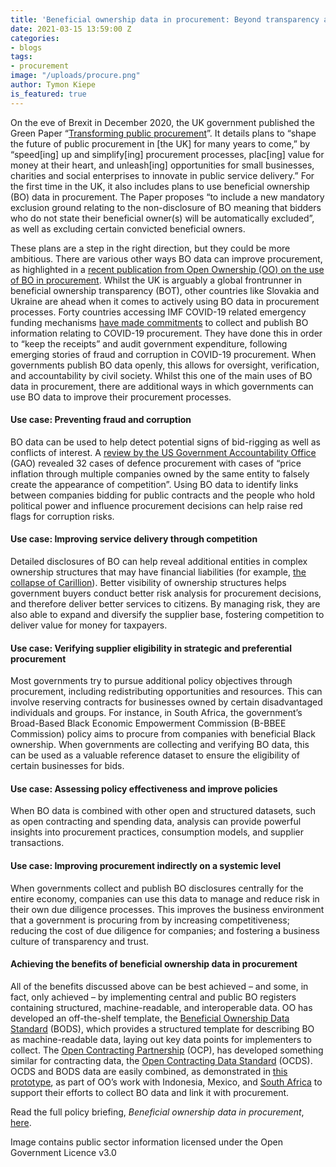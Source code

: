 ```yaml
---
title: 'Beneficial ownership data in procurement: Beyond transparency and accountability'
date: 2021-03-15 13:59:00 Z
categories:
- blogs
tags:
- procurement
image: "/uploads/procure.png"
author: Tymon Kiepe
is_featured: true
---
```


On the eve of Brexit in December 2020, the UK government published the Green Paper “[Transforming public procurement](https://www.gov.uk/government/consultations/green-paper-transforming-public-procurement)”. It details plans to “shape the future of public procurement in [the UK] for many years to come,” by “speed[ing] up and simplify[ing] procurement processes, plac[ing] value for money at their heart, and unleash[ing] opportunities for small businesses, charities and social enterprises to innovate in public service delivery.” For the first time in the UK, it also includes plans to use beneficial ownership (BO) data in procurement. The Paper proposes “to include a new mandatory exclusion ground relating to the non-disclosure of BO meaning that bidders who do not state their beneficial owner(s) will be automatically excluded”, as well as excluding certain convicted beneficial owners.

These plans are a step in the right direction, but they could be more ambitious. There are various other ways BO data can improve procurement, as highlighted in a [recent publication from Open Ownership (OO) on the use of BO in procurement](https://www.openownership.org/uploads/oo-briefing-bo-data-in-procurement-2021-03.pdf). Whilst the UK is arguably a global frontrunner in beneficial ownership transparency (BOT), other countries like Slovakia and Ukraine are ahead when it comes to actively using BO data in procurement processes. Forty countries accessing IMF COVID-19 related emergency funding mechanisms [have made commitments](https://www.transparency.org/en/imf-tracker) to collect and publish BO information relating to COVID-19 procurement. They have done this in order to “keep the receipts” and audit government expenditure, following emerging stories of fraud and corruption in COVID-19 procurement. When governments publish BO data openly, this allows for oversight, verification, and accountability by civil society. Whilst this one of the main uses of BO data in procurement, there are additional ways in which governments can use BO data to improve their procurement processes.


#### Use case: Preventing fraud and corruption

BO data can be used to help detect potential signs of bid-rigging as well as conflicts of interest. A [review by the US Government Accountability Office](https://www.gao.gov/assets/710/702890.pdf) (GAO) revealed 32 cases of defence procurement with cases of “price inflation through multiple companies owned by the same entity to falsely create the appearance of competition”. Using BO data to identify links between companies bidding for public contracts and the people who hold political power and influence procurement decisions can help raise red flags for corruption risks.


#### Use case: Improving service delivery through competition

Detailed disclosures of BO can help reveal additional entities in complex ownership structures that may have financial liabilities (for example, [the collapse of Carillion](https://news.sky.com/story/revealed-carillion-collapsed-with-5bn-of-financial-liabilities-11213303)). Better visibility of ownership structures helps government buyers conduct better risk analysis for procurement decisions, and therefore deliver better services to citizens. By managing risk, they are also able to expand and diversify the supplier base, fostering competition to deliver value for money for taxpayers.


#### Use case: Verifying supplier eligibility in strategic and preferential procurement

Most governments try to pursue additional policy objectives through procurement, including redistributing opportunities and resources. This can involve reserving contracts for businesses owned by certain disadvantaged individuals and groups. For instance, in South Africa, the government’s Broad-Based Black Economic Empowerment Commission (B-BBEE Commission) policy aims to procure from companies with beneficial Black ownership. When governments are collecting and verifying BO data, this can be used as a valuable reference dataset to ensure the eligibility of certain businesses for bids.


#### Use case: Assessing policy effectiveness and improve policies

When BO data is combined with other open and structured datasets, such as open contracting and spending data, analysis can provide powerful insights into procurement practices, consumption models, and supplier transactions.


#### Use case: Improving procurement indirectly on a systemic level

When governments collect and publish BO disclosures centrally for the entire economy, companies can use this data to manage and reduce risk in their own due diligence processes. This improves the business environment that a government is procuring from by increasing competitiveness; reducing the cost of due diligence for companies; and fostering a business culture of transparency and trust.


#### Achieving the benefits of beneficial ownership data in procurement 

All of the benefits discussed above can be best achieved – and some, in fact, only achieved – by implementing central and public BO registers containing structured, machine-readable, and interoperable data. OO has developed an off-the-shelf template, the [Beneficial Ownership Data Standard](https://standard.openownership.org/) (BODS), which provides a structured template for describing BO as machine-readable data, laying out key data points for implementers to collect. The [Open Contracting Partnership](https://www.open-contracting.org/) (OCP), has developed something similar for contracting data, the [Open Contracting Data Standard](https://www.open-contracting.org/data-standard) (OCDS). OCDS and BODS data are easily combined, as demonstrated in [this prototype](https://www.openownership.org/blogs/tps-prototyping/), as part of OO’s work with Indonesia, Mexico, and [South Africa](https://www.openownership.org/blogs/beneficial-ownership-transparency-transforming-public-procurement-in-south-africa/) to support their efforts to collect BO data and link it with procurement.

Read the full policy briefing, _Beneficial ownership data in procurement_, [here](https://www.openownership.org/uploads/oo-briefing-bo-data-in-procurement-2021-03.pdf).

Image contains public sector information licensed under the Open Government Licence v3.0
